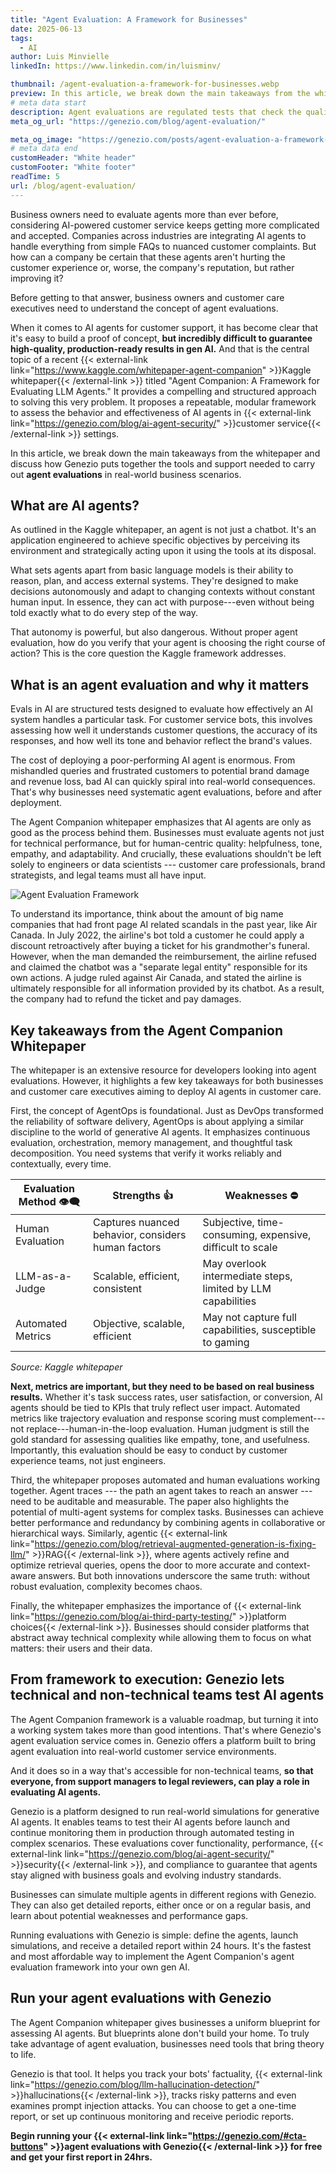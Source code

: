 ```yaml
---
title: "Agent Evaluation: A Framework for Businesses"
date: 2025-06-13
tags:
  - AI
author: Luis Minvielle
linkedIn: https://www.linkedin.com/in/luisminv/

thumbnail: /agent-evaluation-a-framework-for-businesses.webp
preview: In this article, we break down the main takeaways from the whitepaper and discuss how Genezio puts together the tools and support needed to carry out agent evaluations in real-world business scenarios. 
# meta data start
description: Agent evaluations are regulated tests that check the quality of your chatbot and guarantee that AI customer service agents are reliable.
meta_og_url: "https://genezio.com/blog/agent-evaluation/"

meta_og_image: "https://genezio.com/posts/agent-evaluation-a-framework-for-businesses.webp"
# meta data end
customHeader: "White header"
customFooter: "White footer"
readTime: 5
url: /blog/agent-evaluation/
---
```

Business owners need to evaluate agents more than ever before, considering AI-powered customer service keeps getting more complicated and accepted. Companies across industries are integrating AI agents to handle everything from simple FAQs to nuanced customer complaints. But how can a company be certain that these agents aren't hurting the customer experience or, worse, the company's reputation, but rather improving it?

Before getting to that answer, business owners and customer care executives need to understand the concept of agent evaluations.

When it comes to AI agents for customer support, it has become clear that it's easy to build a proof of concept, **but incredibly difficult to guarantee high-quality, production-ready results in gen AI.** And that is the central topic of a recent {{< external-link link="https://www.kaggle.com/whitepaper-agent-companion" >}}Kaggle whitepaper{{< /external-link >}} titled "Agent Companion: A Framework for Evaluating LLM Agents." It provides a compelling and structured approach to solving this very problem. It proposes a repeatable, modular framework to assess the behavior and effectiveness of AI agents in {{< external-link link="https://genezio.com/blog/ai-agent-security/" >}}customer service{{< /external-link >}} settings.

In this article, we break down the main takeaways from the whitepaper and discuss how Genezio puts together the tools and support needed to carry out **agent evaluations** in real-world business scenarios.

## What are AI agents?

As outlined in the Kaggle whitepaper, an agent is not just a chatbot. It's an application engineered to achieve specific objectives by perceiving its environment and strategically acting upon it using the tools at its disposal.

What sets agents apart from basic language models is their ability to reason, plan, and access external systems. They're designed to make decisions autonomously and adapt to changing contexts without constant human input. In essence, they can act with purpose---even without being told exactly what to do every step of the way.

That autonomy is powerful, but also dangerous. Without proper agent evaluation, how do you verify that your agent is choosing the right course of action? This is the core question the Kaggle framework addresses.

## What is an agent evaluation and why it matters

Evals in AI are structured tests designed to evaluate how effectively an AI system handles a particular task. For customer service bots, this involves assessing how well it understands customer questions, the accuracy of its responses, and how well its tone and behavior reflect the brand's values.

The cost of deploying a poor-performing AI agent is enormous. From mishandled queries and frustrated customers to potential brand damage and revenue loss, bad AI can quickly spiral into real-world consequences. That's why businesses need systematic agent evaluations, before and after deployment.

The Agent Companion whitepaper emphasizes that AI agents are only as good as the process behind them. Businesses must evaluate agents not just for technical performance, but for human-centric quality: helpfulness, tone, empathy, and adaptability. And crucially, these evaluations shouldn't be left solely to engineers or data scientists --- customer care professionals, brand strategists, and legal teams must all have input.

![Agent Evaluation Framework](https://genezio.com/posts/high-level-diagram-of-agentbench.webp)

To understand its importance, think about the amount of big name companies that had front page AI related scandals in the past year, like Air Canada. In July 2022, the airline's bot told a customer he could apply a discount retroactively after buying a ticket for his grandmother's funeral. However, when the man demanded the reimbursement, the airline refused and claimed the chatbot was a "separate legal entity" responsible for its own actions. A judge ruled against Air Canada, and stated the airline is ultimately responsible for all information provided by its chatbot. As a result, the company had to refund the ticket and pay damages.

## Key takeaways from the Agent Companion Whitepaper

The whitepaper is an extensive resource for developers looking into agent evaluations. However, it highlights a few key takeaways for both businesses and customer care executives aiming to deploy AI agents in customer care.

First, the concept of AgentOps is foundational. Just as DevOps transformed the reliability of software delivery, AgentOps is about applying a similar discipline to the world of generative AI agents. It emphasizes continuous evaluation, orchestration, memory management, and thoughtful task decomposition. You need systems that verify it works reliably and contextually, every time.

| **Evaluation Method 👁️‍🗨️** | **Strengths 👍** | **Weaknesses ⛔** |
|-------------------------|-------------------|-------------------|
| Human Evaluation | Captures nuanced behavior, considers human factors | Subjective, time-consuming, expensive, difficult to scale |
| LLM-as-a-Judge | Scalable, efficient, consistent | May overlook intermediate steps, limited by LLM capabilities |
| Automated Metrics | Objective, scalable, efficient | May not capture full capabilities, susceptible to gaming |

*Source: Kaggle whitepaper*

**Next, metrics are important, but they need to be based on real business results.** Whether it's task success rates, user satisfaction, or conversion, AI agents should be tied to KPIs that truly reflect user impact. Automated metrics like trajectory evaluation and response scoring must complement---not replace---human-in-the-loop evaluation. Human judgment is still the gold standard for assessing qualities like empathy, tone, and usefulness. Importantly, this evaluation should be easy to conduct by customer experience teams, not just engineers.

Third, the whitepaper proposes automated and human evaluations working together. Agent traces --- the path an agent takes to reach an answer --- need to be auditable and measurable. The paper also highlights the potential of multi-agent systems for complex tasks. Businesses can achieve better performance and redundancy by combining agents in collaborative or hierarchical ways. Similarly, agentic {{< external-link link="https://genezio.com/blog/retrieval-augmented-generation-is-fixing-llm/" >}}RAG{{< /external-link >}}, where agents actively refine and optimize retrieval queries, opens the door to more accurate and context-aware answers. But both innovations underscore the same truth: without robust evaluation, complexity becomes chaos.

Finally, the whitepaper emphasizes the importance of {{< external-link link="https://genezio.com/blog/ai-third-party-testing/" >}}platform choices{{< /external-link >}}. Businesses should consider platforms that abstract away technical complexity while allowing them to focus on what matters: their users and their data.

## From framework to execution: Genezio lets technical and non-technical teams test AI agents

The Agent Companion framework is a valuable roadmap, but turning it into a working system takes more than good intentions. That's where Genezio's agent evaluation service comes in. Genezio offers a platform built to bring agent evaluation into real-world customer service environments.

And it does so in a way that's accessible for non-technical teams, **so that everyone, from support managers to legal reviewers, can play a role in evaluating AI agents.**

Genezio is a platform designed to run real-world simulations for generative AI agents. It enables teams to test their AI agents before launch and continue monitoring them in production through automated testing in complex scenarios. These evaluations cover functionality, performance, {{< external-link link="https://genezio.com/blog/ai-agent-security/" >}}security{{< /external-link >}}, and compliance to guarantee that agents stay aligned with business goals and evolving industry standards.

Businesses can simulate multiple agents in different regions with Genezio. They can also get detailed reports, either once or on a regular basis, and learn about potential weaknesses and performance gaps.

Running evaluations with Genezio is simple: define the agents, launch simulations, and receive a detailed report within 24 hours. It's the fastest and most affordable way to implement the Agent Companion's agent evaluation framework into your own gen AI.

## Run your agent evaluations with Genezio

The Agent Companion whitepaper gives businesses a uniform blueprint for assessing AI agents. But blueprints alone don't build your home. To truly take advantage of agent evaluation, businesses need tools that bring theory to life.

Genezio is that tool. It helps you track your bots' factuality, {{< external-link link="https://genezio.com/blog/llm-hallucination-detection/" >}}hallucinations{{< /external-link >}}, tracks risky patterns and even examines prompt injection attacks. You can choose to get a one-time report, or set up continuous monitoring and receive periodic reports.

**Begin running your {{< external-link link="https://genezio.com/#cta-buttons" >}}agent evaluations with Genezio{{< /external-link >}} for free and get your first report in 24hrs.**
